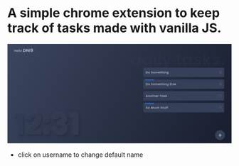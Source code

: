 # A simple chrome extension to keep track of tasks made with vanilla JS.

![screenshot](screenshots/page.png)

-   click on username to change default name
